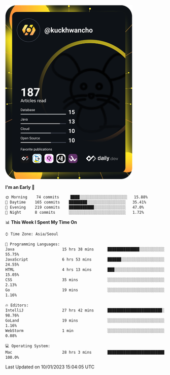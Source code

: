 <a href="https://app.daily.dev/kuckhwancho"><img src="https://github.com/kuckjwi0928/kuckjwi0928/blob/master/devcard.svg" width="400" alt="Kuckjwi Devcard"/></a>

<!--START_SECTION:waka-->
**I'm an Early 🐤** 

```text
🌞 Morning    74 commits     ████░░░░░░░░░░░░░░░░░░░░░   15.88% 
🌆 Daytime    165 commits    ████████░░░░░░░░░░░░░░░░░   35.41% 
🌃 Evening    219 commits    ███████████░░░░░░░░░░░░░░   47.0% 
🌙 Night      8 commits      ░░░░░░░░░░░░░░░░░░░░░░░░░   1.72%

```


📊 **This Week I Spent My Time On** 

```text
⌚︎ Time Zone: Asia/Seoul

💬 Programming Languages: 
Java                     15 hrs 38 mins      ██████████████░░░░░░░░░░░   55.75% 
JavaScript               6 hrs 53 mins       ██████░░░░░░░░░░░░░░░░░░░   24.55% 
HTML                     4 hrs 13 mins       ███░░░░░░░░░░░░░░░░░░░░░░   15.05% 
CSS                      35 mins             ░░░░░░░░░░░░░░░░░░░░░░░░░   2.13% 
Go                       19 mins             ░░░░░░░░░░░░░░░░░░░░░░░░░   1.16%

🔥 Editors: 
IntelliJ                 27 hrs 42 mins      ████████████████████████░   98.76% 
GoLand                   19 mins             ░░░░░░░░░░░░░░░░░░░░░░░░░   1.16% 
WebStorm                 1 min               ░░░░░░░░░░░░░░░░░░░░░░░░░   0.08%

💻 Operating System: 
Mac                      28 hrs 3 mins       █████████████████████████   100.0%

```


 Last Updated on 10/01/2023 15:04:05 UTC
<!--END_SECTION:waka-->
